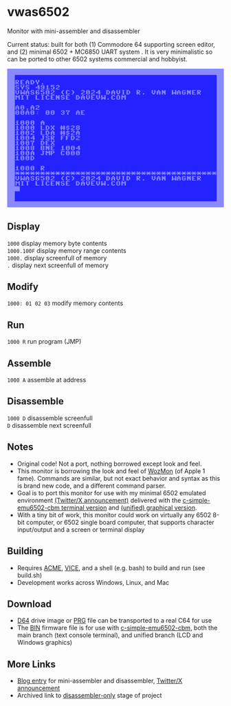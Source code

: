 # vwas6502

Monitor with mini-assembler and disassembler

Current status: built for both (1) Commodore 64 supporting screen editor, and (2) minimal 6502 + MC6850 UART system .  It is very minimalistic so can be ported to other 6502 systems commercial and hobbyist.

![screenshot](media/display_assemble_run.png)

## Display
``1000`` display memory byte contents  
``1000.100F`` display memory range contents  
``1000.`` display screenfull of memory  
``.`` display next screenfull of memory

## Modify
``1000: 01 02 03`` modify memory contents

## Run
``1000 R`` run program (JMP)

## Assemble
``1000 A`` assemble at address

## Disassemble
``1000 D`` disassemble screenfull  
``D`` disassemble next screenfull

## Notes

* Original code!  Not a port, nothing borrowed except look and feel.
* This monitor is borrowing the look and feel of [WozMon](https://github.com/davervw/wozmon_cbm) (of Apple 1 fame).  Commands are similar, but not exact behavior and syntax as this is brand new code, and a different command parser.
* Goal is to port this monitor for use with my minimal 6502 emulated environment [(Twitter/X announcement)](https://x.com/DaveRVW/status/1787386286552268934) delivered with the [c-simple-emu6502-cbm terminal version](https://github.com/davervw/c-simple-emu6502-cbm) and [(unified) graphical version](https://github.com/davervw/c-simple-emu6502-cbm/tree/unified).
* With a tiny bit of work, this monitor could work on virtually any 6502 8-bit computer, or 6502 single board computer, that supports character input/output and a screen or terminal display

## Building

* Requires [ACME](https://sourceforge.net/projects/acme-crossass/), [VICE](https://vice-emu.sourceforge.io/), and a shell (e.g. bash) to build and run (see build.sh)
* Development works across Windows, Linux, and Mac

## Download

* [D64](vwas6502.d64) drive image or [PRG](vwas6502.prg) file can be transported to a real C64 for use
* The [BIN](vwas6502.bin) firmware file is for use with [c-simple-emu6502-cbm](https://github.com/davervw/c-simple-emu6502-cbm), both the main branch (text console terminal), and unified branch (LCD and Windows graphics)

## More Links

* [Blog entry](https://techwithdave.davevw.com/2024/07/mini-assembler-with-disassembler.html) for mini-assembler and disassembler, [Twitter/X announcement](https://x.com/DaveRVW/status/1811912606825005540)
* Archived link to [disassembler-only](archive/Disassembler.md) stage of project
